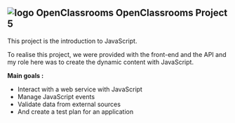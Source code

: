 ## ![logo OpenClassrooms](https://raw.githubusercontent.com/thierry-laval/archives/master/images/Logo_OpenClassrooms.png)   OpenClassrooms Project 5

This project is the introduction to JavaScript.

To realise this project, we were provided with the front-end and the API and my role here was to create the dynamic content with JavaScript.

**Main goals :**

 - Interact with a web service with JavaScript
 - Manage JavaScript events
 - Validate data from external sources
 - And create a test plan for an application
